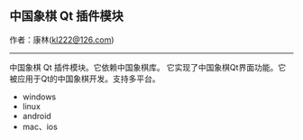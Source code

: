 ## 中国象棋 Qt 插件模块

作者：康林(kl222@126.com)

------------------------------------------------

中国象棋 Qt 插件模块。它依赖中国象棋库。
它实现了中国象棋Qt界面功能。它被应用于Qt的中国象棋开发。支持多平台。

- windows
- linux
- android
- mac、ios

